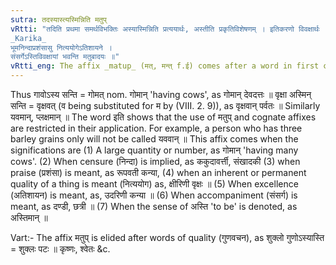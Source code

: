 ```yaml
---
sutra: तदस्यास्त्यस्मिन्निति मतुप्
vRtti: "तदिति प्रथमा समर्थविभक्तिः अस्यास्मिन्निति प्रत्ययार्थः, अस्तीति प्रकृतिविशेषणम् । इतिकरणो विवक्षार्थः । तदिति प्रथमासमर्थादस्येति षष्ठ्यर्थेऽस्मिन्निति सप्तम्यर्थे वा मतुप् प्रत्ययो भवति, यत्तत्प्रथमासमर्थमस्ति चेत्तद्भवति ॥
_Karika_
भूमनिन्दाप्रशंसासु नित्ययोगेऽतिशायने ।
संसर्गेऽस्तिविवक्षायां भवन्ति मतुबादयः ॥"
vRtti_eng: The affix _matup_ (मत्, मन्त् f.ई) comes after a word in first case in construction in the sense of 'whose it is,' or 'in whom it is'.
---
```

Thus गावोऽस्य सन्ति = गोमत् nom. गोमान् 'having cows', as गोमान् देवदत्तः ॥ वृक्षा अस्मिन् सन्ति = वृक्षवत् (व being substituted for म by (VIII. 2. 9)), as वृक्षवान् पर्वतः ॥ Similarly यवमान्, प्लक्षमान् ॥ The word इति shows that the use of मतुप् and cognate affixes are restricted in their application. For example, a person who has three barley grains only will not be called यववान् ॥ This affix comes when the significations are (1) A large quantity or number, as गोमान् 'having many cows'. (2) When censure (निन्दा) is implied, as ककुदावर्त्ती, संखादकी (3) when praise (प्रशंसा) is meant, as रूपवती कन्या, (4) when an inherent or permanent quality of a thing is meant (नित्ययोग) as, क्षीरिणी वृक्षः ॥ (5) When excellence (अतिशायन) is meant, as, उदरिणी कन्या ॥ (6) When accompaniment (संसर्ग) is meant, as दण्डी, छत्री ॥ (7) When the sense of अस्ति 'to be' is denoted, as अस्तिमान् ॥

Vart:- The affix मतुप् is elided after words of quality (गुणवचन), as शुक्लो गुणोऽस्यास्ति = शुक्लः पटः ॥ कृष्णः, श्वेतः &c.
